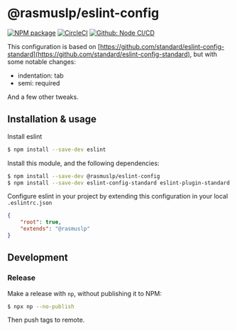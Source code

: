 # @rasmuslp/eslint-config

[![NPM package](https://img.shields.io/npm/v/@rasmuslp/eslint-config.svg)](https://www.npmjs.com/package/@rasmuslp/eslint-config)
[![CircleCI](https://circleci.com/gh/rasmuslp/eslint-config-rasmuslp.svg?style=shield)](https://circleci.com/gh/rasmuslp/eslint-config-rasmuslp)
[![Github: Node CI/CD](https://github.com/rasmuslp/eslint-config-rasmuslp/workflows/Node%20CI%2FCD/badge.svg)](https://github.com/rasmuslp/eslint-config-rasmuslp/actions)

This configuration is based on [https://github.com/standard/eslint-config-standard](https://github.com/standard/eslint-config-standard), but with some notable changes:
* indentation: tab
* semi: required

And a few other tweaks.

## Installation & usage
Install eslint
```bash
$ npm install --save-dev eslint
```

Install this module, and the following dependencies:
```bash
$ npm install --save-dev @rasmuslp/eslint-config
$ npm install --save-dev eslint-config-standard eslint-plugin-standard eslint-plugin-promise eslint-plugin-import eslint-plugin-node
```

Configure eslint in your project by extending this configuration in your local `.eslintrc.json`
```json
{
    "root": true,
    "extends": "@rasmuslp"
}
```

## Development

### Release
Make a release with `np`, without publishing it to NPM:
```bash
$ npx np --no-publish
```
Then push tags to remote.
